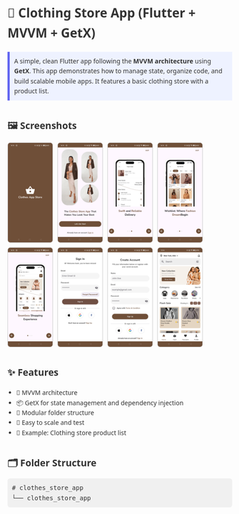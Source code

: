 <!DOCTYPE html>
<html lang="en">
<head>
  <meta charset="UTF-8" />
  <meta name="viewport" content="width=device-width, initial-scale=1.0"/>
  <title>Clothing Store App</title>
  <style>
    body {
      font-family: 'Segoe UI', sans-serif;
      background-color: #fdfdfd;
      color: #333;
      padding: 20px;
      line-height: 1.6;
    }

    h1, h2 {
      color: #1a1a1a;
    }

    .section {
      margin-top: 40px;
    }

    .highlight {
      background-color: #eef2ff;
      padding: 10px;
      border-left: 5px solid #6366f1;
      margin: 20px 0;
    }

    ul {
      list-style-type: "✨ ";
      padding-left: 20px;
    }

    .folder {
      font-family: monospace;
      background-color: #f0f0f0;
      padding: 10px;
      border-radius: 6px;
      margin-top: 10px;
    }

    .screenshots {
      display: flex;
      flex-wrap: wrap;
      gap: 10px;
      margin-top: 20px;
    }

    .screenshots img {
      width: 100px;
      border-radius: 6px;
      border: 1px solid #ccc;
    }
  </style>
</head>
<body>

  <h1>👕 Clothing Store App (Flutter + MVVM + GetX)</h1>

  <div class="highlight">
    A simple, clean Flutter app following the <strong>MVVM architecture</strong> using <strong>GetX</strong>.  
    This app demonstrates how to manage state, organize code, and build scalable mobile apps.
    It features a basic clothing store with a product list.
  </div>

  <div class="section">
    <h2>🖼️ Screenshots</h2>
    <div class="screenshots">
      <img src="screenshots/CSA_1.jpg" alt="screenshot 1">
      <img src="screenshots/CSA_2.jpg" alt="screenshot 2">
      <img src="screenshots/CSA_3.1.jpg" alt="screenshot 3.1">
      <img src="screenshots/CSA_3.2.jpg" alt="screenshot 3.2">
      <img src="screenshots/CSA_3.3.jpg" alt="screenshot 3.3">
      <img src="screenshots/CSA_4.jpg" alt="screenshot 4">
      <img src="screenshots/CSA_5.jpg" alt="screenshot 5">
      <img src="screenshots/CSA_6.jpg" alt="screenshot 6">
    </div>
  </div>

  <div class="section">
    <h2>✨ Features</h2>
    <ul>
      <li>🔄 MVVM architecture</li>
      <li>📦 GetX for state management and dependency injection</li>
      <li>🧩 Modular folder structure</li>
      <li>🧪 Easy to scale and test</li>
      <li>🧵 Example: Clothing store product list</li>
    </ul>
  </div>

  <div class="section">
    <h2>🗂️ Folder Structure</h2>
    <div class="folder">
      # clothes_store_app<br/>
      └── clothes_store_app
    </div>
  </div>

</body>
</html>
